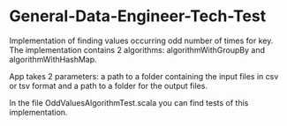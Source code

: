 # General-Data-Engineer-Tech-Test

Implementation of finding values occurring odd number of times for key.
The implementation contains 2 algorithms: algorithmWithGroupBy and algorithmWithHashMap.

App takes 2 parameters: a path to a folder containing the input files in csv or tsv format and a path to a folder for the output files.

In the file OddValuesAlgorithmTest.scala you can find tests of this implementation.